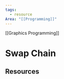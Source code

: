 ```yaml
---
tags:
  - resource
Area: "[[Programming]]"
---
```

[[Graphics Programming]]
# Swap Chain


## Resources
